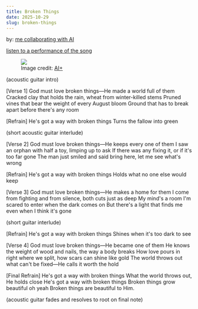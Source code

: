 ```yaml
---
title: Broken Things
date: 2025-10-29
slug: broken-things
---
```


by: [me collaborating with AI](ai-collab)

[listen to a performance of the song](https://suno.com/s/KitpFT7KNRjFqcwR](https://suno.com/s/ooSxiC6JrAemSxfj)) 

<figure>
<img src="assets/broken-things.jpg" />
<figcaption>Image credit: <a href="ai-art">AI+</a></figcaption>
</figure>

<p class="poetry">
(acoustic guitar intro)

[Verse 1]
God must love broken things—He made a world full of them
Cracked clay that holds the rain, wheat from winter-killed stems
Pruned vines that bear the weight of every August bloom
Ground that has to break apart before there's any room

[Refrain]
He's got a way with broken things
Turns the fallow into green

(short acoustic guitar interlude)

[Verse 2]
God must love broken things—He keeps every one of them
I saw an orphan with half a toy, limping up to ask
If there was any fixing it, or if it's too far gone
The man just smiled and said bring here, let me see what's wrong

[Refrain]
He's got a way with broken things
Holds what no one else would keep

[Verse 3]
God must love broken things—He makes a home for them
I come from fighting and from silence, both cuts just as deep
My mind's a room I'm scared to enter when the dark comes on
But there's a light that finds me even when I think it's gone

(short guitar interlude)

[Refrain]
He's got a way with broken things
Shines when it's too dark to see

[Verse 4]
God must love broken things—He became one of them
He knows the weight of wood and nails, the way a body breaks
How love pours in right where we split, how scars can shine like gold
The world throws out what can't be fixed—He calls it worth the hold

[Final Refrain]
He's got a way with broken things
What the world throws out, He holds close
He's got a way with broken things
Broken things grow beautiful
oh yeah
Broken things are beautiful
to Him.

(acoustic guitar fades and resolves to root on final note)
</p>